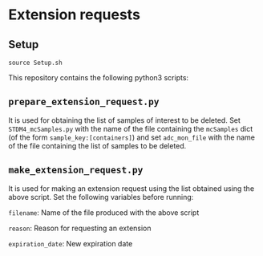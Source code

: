 # Extension requests

## Setup

```
source Setup.sh
```

This repository contains the following python3 scripts:

## ```prepare_extension_request.py```

It is used for obtaining the list of samples of interest to be deleted. Set ```STDM4_mcSamples.py``` with the name of the file containing the ```mcSamples``` dict (of the form ```sample_key:[containers]```) and set ```adc_mon_file``` with the name of the file containing the list of samples to be deleted.

## ```make_extension_request.py```

It is used for making an extension request using the list obtained using the above script. Set the following variables before running:

```filename```: Name of the file produced with the above script

```reason```: Reason for requesting an extension

```expiration_date```: New expiration date
